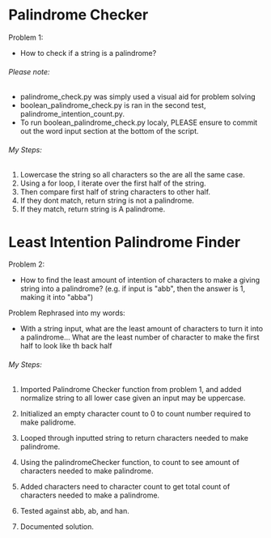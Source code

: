 # Palindrome Checker
Problem 1:
* How to check if a string is a palindrome?

###### Please note: 
* palindrome_check.py was simply used a visual aid for problem solving
* boolean_palindrome_check.py is ran in the second test, palindrome_intention_count.py. 
* To run boolean_palindrome_check.py localy, PLEASE ensure to commit out the word input section at the bottom of the script.

###### My Steps:
1. Lowercase the string so all characters so the are all the same case.
2. Using a for loop, I iterate over the first half of the string.
3. Then compare first half of string characters to other half.
4. If they dont match, return string is not a palindrome.
5. If they match, return string is A palindrome.

# Least Intention Palindrome Finder 
Problem 2:
* How to find the least amount of intention of characters to make a giving 
string into a palindrome? 
(e.g. if input is "abb", then the answer is 1, making it into "abba")

Problem Rephrased into my words:
* With a string input,  what are the least amount of characters to turn it into a palindrome... What are the least number of character to make the first half to look like th back half

###### My Steps:
1.  Imported Palindrome Checker function from problem 1, and added normalize string to all lower case given an input may be uppercase.

2. Initialized an empty character count to 0 to count number required to make palidrome.

3. Looped through inputted string to return characters needed to make palindrome.

4. Using the palindromeChecker function, to count to see amount of characters needed to make palindrome.

5. Added characters need to character count to get total count of characters needed to make a palindrome.

6. Tested against abb, ab, and han.

7. Documented solution.